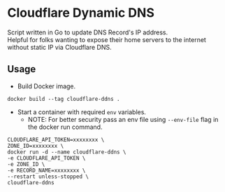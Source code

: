 # Cloudflare Dynamic DNS

Script written in Go to update DNS Record's IP address. <br />
Helpful for folks wanting to expose their home servers to the internet without static IP via Cloudflare DNS. <br />

## Usage

- Build Docker image. <br />

```
docker build --tag cloudflare-ddns .
```

- Start a container with required `env` variables.
  - NOTE: For better security pass an env file using `--env-file` flag in the docker run command.

```
CLOUDFLARE_API_TOKEN=xxxxxxxx \
ZONE_ID=xxxxxxxx \
docker run -d --name cloudflare-ddns \
-e CLOUDFLARE_API_TOKEN \
-e ZONE_ID \
-e RECORD_NAME=xxxxxxxx \
--restart unless-stopped \
cloudflare-ddns
```
